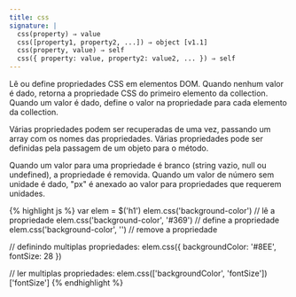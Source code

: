 ```yaml
---
title: css
signature: |
  css(property) ⇒ value
  css([property1, property2, ...]) ⇒ object [v1.1]
  css(property, value) ⇒ self
  css({ property: value, property2: value2, ... }) ⇒ self
---
```


Lê ou define propriedades CSS em elementos DOM. Quando nenhum valor é dado, retorna a
propriedade CSS do primeiro elemento da collection. Quando um valor é dado, define o
valor na propriedade para cada elemento da collection.

Várias propriedades podem ser recuperadas de uma vez, passando um array com os
nomes das propriedades. Várias propriedades pode ser definidas pela passagem
de um objeto para o método.

Quando um valor para uma propriedade é branco (string vazio, null ou undefined), a
propriedade é removida. Quando um valor de número sem unidade é dado, "px" é anexado ao
valor para propriedades que requerem unidades.

{% highlight js %}
var elem = $('h1')
elem.css('background-color')          // lê a propriedade
elem.css('background-color', '#369')  // define a propriedade
elem.css('background-color', '')      // remove a propriedade

// definindo multiplas propriedades:
elem.css({ backgroundColor: '#8EE', fontSize: 28 })

// ler multiplas propriedades:
elem.css(['backgroundColor', 'fontSize'])['fontSize']
{% endhighlight %}
